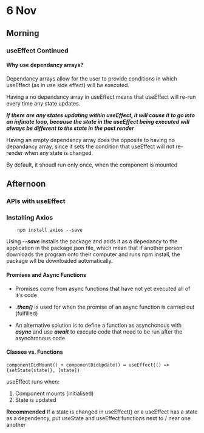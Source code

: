 # 6 Nov
## Morning

### useEffect Continued
#### Why use dependancy arrays?

Dependancy arrays allow for the user to provide conditions in which useEffect (as in use side effect) will be executed.

Having a no dependancy array in useEffect means that useEffect will re-run every time any state updates.

***If there are any states updating within useEffect, it will cause it to go into an infinate loop, because the state in the useEffect being executed will always be different to the state in the past render***

Having an empty dependancy array does the opposite to having no depandancy array, since it sets the condition that useEffect will not re-render when any state is changed.

By default, it shoudl run only once, when the component is mounted

## Afternoon

### APIs with useEffect

### Installing Axios

```
    npm install axios --save
```

Using ***--save*** installs the package and adds it as a depedancy to the application in the package.json file, which mean that if another person downloads the program onto their computer and runs npm install, the package wll be downloaded automatically.

#### Promises and Async Functions

* Promises come from async functions that have not yet executed all of it's code

* ***.then()*** is used for when the promise of an async function is carried out  (fulfilled)

* An alternative solution is to define a function as asynchonous with ***async*** and use ***await*** to execute code that need to be run after the asynchronous code


#### Classes vs. Functions

```
componentDidMount() + componentDidUpdate() = useEffect(() => {setState(state)}, [state])

```

useEffect runs when:
1. Component mounts (initialised)
2. State is updated



**Recommended**
If a state is changed in useEffect() or a useEffect has a state as a dependency, put useState and useEffect functions next to / near one another






